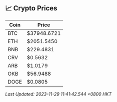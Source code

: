 ## 📈 Crypto Prices

| Coin | Price |
| ---- | ----- |
| BTC | $37948.6721 |
| ETH | $2051.5450 |
| BNB | $229.4831 |
| CRV | $0.5632 |
| ARB | $1.0179 |
| OKB | $56.9488 |
| DOGE | $0.0805 |

_Last Updated: 2023-11-29 11:41:42.544 +0800 HKT_